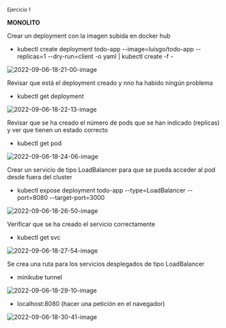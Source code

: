 <sup> Ejercicio 1 </sup>

**MONOLITO**

Crear un deployment con la imagen subida en docker hub

- kubectl create deployment todo-app --image=luisgo/todo-app --replicas=1 --dry-run=client -o yaml | kubectl create -f -

![2022-09-06-18-21-00-image](https://user-images.githubusercontent.com/22892039/188695269-58bb33f8-4b78-42bb-91b7-f1b726f70b44.png)


Revisar que está el deployment creado y nno ha habido ningún problema

- kubectl get deployment

![2022-09-06-18-22-13-image](https://user-images.githubusercontent.com/22892039/188695352-f14d6d37-2703-43af-aa21-2b8b71149166.png)


Revisar que se ha creado el número de pods que se han indicado (replicas) y ver que tienen un estado correcto

- kubectl get pod

![2022-09-06-18-24-06-image](https://user-images.githubusercontent.com/22892039/188695436-b5b374e1-d9ed-4ab6-a99a-e8165963d756.png)


Crear un servicio de tipo LoadBalancer para que se pueda acceder al pod desde fuera del cluster

- kubectl expose deployment todo-app --type=LoadBalancer --port=8080 --target-port=3000

![2022-09-06-18-26-50-image](https://user-images.githubusercontent.com/22892039/188695481-2e9fb496-fe85-4fc3-8638-3ed1584c0f37.png)


Verificar que se ha creado el servicio correctamente

- kubectl get svc

![2022-09-06-18-27-54-image](https://user-images.githubusercontent.com/22892039/188695517-758e42af-1d07-4105-ad34-22008d4f7ec4.png)


Se crea una ruta para los servicios desplegados de tipo LoadBalancer

- minikube tunnel

![2022-09-06-18-29-10-image](https://user-images.githubusercontent.com/22892039/188695559-924ab0a1-4ad0-4eb8-acd8-02470a8874a0.png)


- localhost:8080 (hacer una petición en el navegador)

![2022-09-06-18-30-41-image](https://user-images.githubusercontent.com/22892039/188695611-e429f545-97bd-414e-9729-17276250e829.png)
